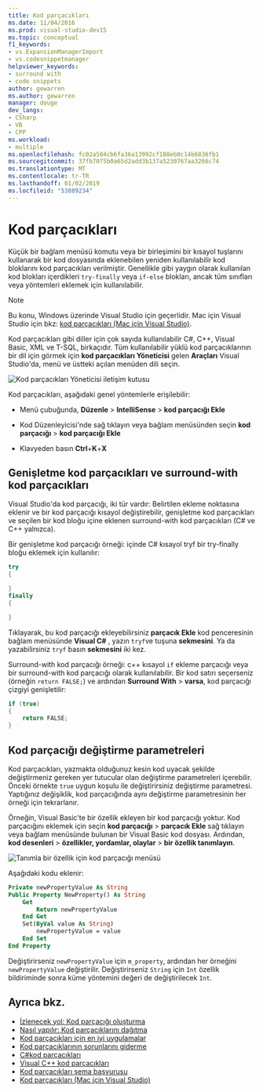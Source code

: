 ```yaml
---
title: Kod parçacıkları
ms.date: 11/04/2016
ms.prod: visual-studio-dev15
ms.topic: conceptual
f1_keywords:
- vs.ExpansionManagerImport
- vs.codesnippetmanager
helpviewer_keywords:
- surround with
- code snippets
author: gewarren
ms.author: gewarren
manager: douge
dev_langs:
- CSharp
- VB
- CPP
ms.workload:
- multiple
ms.openlocfilehash: fc02a504cb6fa36a13992cf188eb0c14b6836fb1
ms.sourcegitcommit: 37fb7075b0a65d2add3b137a5230767aa3266c74
ms.translationtype: MT
ms.contentlocale: tr-TR
ms.lasthandoff: 01/02/2019
ms.locfileid: "53889234"
---
```

# <a name="code-snippets"></a>Kod parçacıkları

Küçük bir bağlam menüsü komutu veya bir birleşimini bir kısayol tuşlarını kullanarak bir kod dosyasında eklenebilen yeniden kullanılabilir kod bloklarını kod parçacıkları verilmiştir. Genellikle gibi yaygın olarak kullanılan kod blokları içerdikleri `try-finally` veya `if-else` blokları, ancak tüm sınıfları veya yöntemleri eklemek için kullanılabilir.

> [!NOTE]
> Bu konu, Windows üzerinde Visual Studio için geçerlidir. Mac için Visual Studio için bkz: [kod parçacıkları (Mac için Visual Studio)](/visualstudio/mac/snippets).

Kod parçacıkları gibi diller için çok sayıda kullanılabilir C#, C++, Visual Basic, XML ve T-SQL, birkaçıdır. Tüm kullanılabilir yüklü kod parçacıklarının bir dil için görmek için **kod parçacıkları Yöneticisi** gelen **Araçları** Visual Studio'da, menü ve üstteki açılan menüden dili seçin.

![Kod parçacıkları Yöneticisi iletişim kutusu](media/code-snippets-manager.png)

Kod parçacıkları, aşağıdaki genel yöntemlerle erişilebilir:

- Menü çubuğunda, **Düzenle** > **IntelliSense** > **kod parçacığı Ekle**

- Kod Düzenleyicisi'nde sağ tıklayın veya bağlam menüsünden seçin **kod parçacığı** > **kod parçacığı Ekle**

- Klavyeden basın **Ctrl**+**K**+**X**

## <a name="expansion-snippets-and-surround-with-snippets"></a>Genişletme kod parçacıkları ve surround-with kod parçacıkları

Visual Studio'da kod parçacığı, iki tür vardır: Belirtilen ekleme noktasına eklenir ve bir kod parçacığı kısayol değiştirebilir, genişletme kod parçacıkları ve seçilen bir kod bloğu içine eklenen surround-with kod parçacıkları (C# ve C++ yalnızca).

Bir genişletme kod parçacığı örneği: içinde C# kısayol tryf bir try-finally bloğu eklemek için kullanılır:

```csharp
try
{

}
finally
{

}
```

Tıklayarak, bu kod parçacığı ekleyebilirsiniz **parçacık Ekle** kod penceresinin bağlam menüsünde **Visual C#** , yazın `tryf`ve tuşuna **sekmesini**. Ya da yazabilirsiniz `tryf` basın **sekmesini** iki kez.

Surround-with kod parçacığı örneği: c++ kısayol `if` ekleme parçacığı veya bir surround-with kod parçacığı olarak kullanılabilir. Bir kod satırı seçerseniz (örneğin `return FALSE;`) ve ardından **Surround With** > **varsa**, kod parçacığı çizgiyi genişletilir:

```cpp
if (true)
{
    return FALSE;
}
```

## <a name="snippet-replacement-parameters"></a>Kod parçacığı değiştirme parametreleri

Kod parçacıkları, yazmakta olduğunuz kesin kod uyacak şekilde değiştirmeniz gereken yer tutucular olan değiştirme parametreleri içerebilir. Önceki örnekte `true` uygun koşulu ile değiştirirsiniz değiştirme parametresi. Yaptığınız değişiklik, kod parçacığında aynı değiştirme parametresinin her örneği için tekrarlanır.

Örneğin, Visual Basic'te bir özellik ekleyen bir kod parçacığı yoktur. Kod parçacığını eklemek için seçin **kod parçacığı** > **parçacık Ekle** sağ tıklayın veya bağlam menüsünde bulunan bir Visual Basic kod dosyası. Ardından, **kod desenleri** > **özellikler, yordamlar, olaylar** > **bir özellik tanımlayın**.

![Tanımla bir özellik için kod parçacığı menüsü](media/code-snippets-vb-property.png)

Aşağıdaki kodu eklenir:

```vb
Private newPropertyValue As String
Public Property NewProperty() As String
    Get
        Return newPropertyValue
    End Get
    Set(ByVal value As String)
        newPropertyValue = value
    End Set
End Property
```

Değiştirirseniz `newPropertyValue` için `m_property`, ardından her örneğini `newPropertyValue` değiştirilir. Değiştirirseniz `String` için `Int` özellik bildiriminde sonra küme yöntemini değeri de değiştirilecek `Int`.

## <a name="see-also"></a>Ayrıca bkz.

- [İzlenecek yol: Kod parçacığı oluşturma](../ide/walkthrough-creating-a-code-snippet.md)
- [Nasıl yapılır: Kod parçacıklarını dağıtma](../ide/how-to-distribute-code-snippets.md)
- [Kod parçacıkları için en iyi uygulamalar](../ide/best-practices-for-using-code-snippets.md)
- [Kod parçacıklarının sorunlarını giderme](../ide/troubleshooting-snippets.md)
- [C#kod parçacıkları](../ide/visual-csharp-code-snippets.md)
- [Visual C++ kod parçacıkları](../ide/visual-cpp-code-snippets.md)
- [Kod parçacıkları şema başvurusu](../ide/code-snippets-schema-reference.md)
- [Kod parçacıkları (Mac için Visual Studio)](/visualstudio/mac/snippets)
